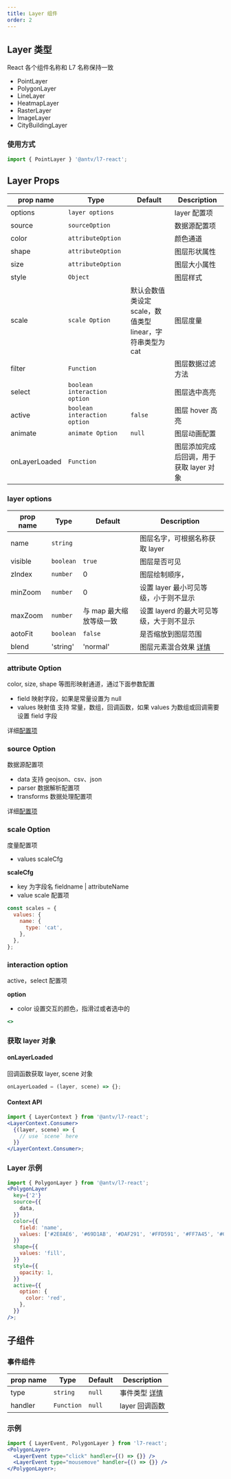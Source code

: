 ```yaml
---
title: Layer 组件
order: 2
---
```


## Layer 类型

React 各个组件名称和 L7 名称保持一致

- PointLayer
- PolygonLayer
- LineLayer
- HeatmapLayer
- RasterLayer
- ImageLayer
- CityBuildingLayer

### 使用方式

```jsx
import { PointLayer } '@antv/l7-react';

```

## Layer Props

| prop name     | Type                           | Default                                                   | Description                             |
| ------------- | ------------------------------ | --------------------------------------------------------- | --------------------------------------- |
| options       | `layer options`                |                                                           | layer 配置项                            |
| source        | `sourceOption`                 |                                                           | 数据源配置项                            |
| color         | `attributeOption`              |                                                           | 颜色通道                                |
| shape         | `attributeOption`              |                                                           | 图层形状属性                            |
| size          | `attributeOption`              |                                                           | 图层大小属性                            |
| style         | `Object`                       |                                                           | 图层样式                                |
| scale         | `scale Option`                 | 默认会数值类设定 scale，数值类型 linear，字符串类型为 cat | 图层度量                                |
| filter        | `Function`                     |                                                           | 图层数据过滤方法                        |
| select        | `boolean` `interaction option` |                                                           | 图层选中高亮                            |
| active        | `boolean` `interaction option` | `false`                                                   | 图层 hover 高亮                         |
| animate       | `animate Option`               | `null`                                                    | 图层动画配置                            |
| onLayerLoaded | `Function`                     |                                                           | 图层添加完成后回调，用于获取 layer 对象 |

### layer options

| prop name | Type      | Default                 | Description                                      |
| --------- | --------- | ----------------------- | ------------------------------------------------ |
| name      | `string`  |                         | 图层名字，可根据名称获取 layer                   |
| visible   | `boolean` | `true`                  | 图层是否可见                                     |
| zIndex    | `number`  | 0                       | 图层绘制顺序，                                   |
| minZoom   | `number`  | 0                       | 设置 layer 最小可见等级，小于则不显示            |
| maxZoom   | `number`  | 与 map 最大缩放等级一致 | 设置 layerd 的最大可见等级，大于则不显示         |
| aotoFit   | `boolean` | `false`                 | 是否缩放到图层范围                               |
| blend     | 'string'  | 'normal'                | 图层元素混合效果 [详情]('../layer/layer/#blend') |

### attribute Option

color, size, shape 等图形映射通道，通过下面参数配置

- field 映射字段，如果是常量设置为 null
- values 映射值 支持 常量，数组，回调函数，如果 values 为数组或回调需要设置 field 字段

详细[配置项](../layer/layer/#size)

### source Option

数据源配置项

- data 支持 geojson、csv、json
- parser 数据解析配置项
- transforms 数据处理配置项

详细[配置项](../source/source/#parser-1)

### scale Option

度量配置项

- values scaleCfg

**scaleCfg**

- key 为字段名 fieldname | attributeName
- value scale 配置项

```javascript
const scales = {
  values: {
    name: {
      type: 'cat',
    },
  },
};
```

### interaction option

active，select 配置项

**option**

- color 设置交互的颜色，指滑过或者选中的

```jsx
<>
```

### 获取 layer 对象

#### onLayerLoaded

回调函数获取 layer, scene 对象

```javascript
onLayerLoaded = (layer, scene) => {};
```

#### Context API

```jsx
import { LayerContext } from '@antv/l7-react';
<LayerContext.Consumer>
  {(layer, scene) => {
    // use `scene` here
  }}
</LayerContext.Consumer>;
```

### Layer 示例

```jsx
import { PolygonLayer } from '@antv/l7-react';
<PolygonLayer
  key={'2'}
  source={{
    data,
  }}
  color={{
    field: 'name',
    values: ['#2E8AE6', '#69D1AB', '#DAF291', '#FFD591', '#FF7A45', '#CF1D49'],
  }}
  shape={{
    values: 'fill',
  }}
  style={{
    opacity: 1,
  }}
  active={{
    option: {
      color: 'red',
    },
  }}
/>;
```

## 子组件

### 事件组件

| prop name | Type       | Default | Description                               |
| --------- | ---------- | ------- | ----------------------------------------- |
| type      | `string`   | `null`  | 事件类型 [详情](../layer/layer/#鼠标事件) |
| handler   | `Function` | `null`  | layer 回调函数                            |

### 示例

```jsx
import { LayerEvent, PolygonLayer } from 'l7-react';
<PolygonLayer>
  <LayerEvent type="click" handler={() => {}} />
  <LayerEvent type="mousemove" handler={() => {}} />
</PolygonLayer>;
```
